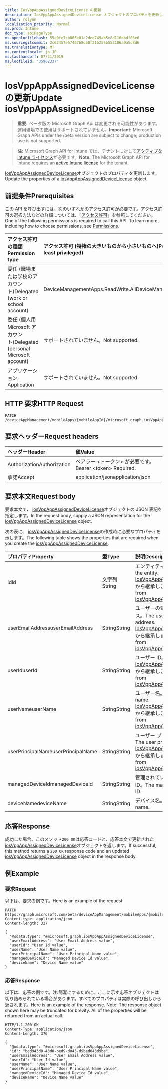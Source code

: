 ```yaml
---
title: IosVppAppAssignedDeviceLicense の更新
description: IosVppAppAssignedDeviceLicense オブジェクトのプロパティを更新します。
author: rolyon
localization_priority: Normal
ms.prod: Intune
doc_type: apiPageType
ms.openlocfilehash: 55a0fe7cb865e01a2ded749ab5e8d116dbdf03e6
ms.sourcegitcommit: 2c62457e57467b8d50f21b255b553106a9a5d8d6
ms.translationtype: MT
ms.contentlocale: ja-JP
ms.lasthandoff: 07/31/2019
ms.locfileid: "35962337"
---
```

# <a name="update-iosvppappassigneddevicelicense"></a><span data-ttu-id="02939-103">IosVppAppAssignedDeviceLicense の更新</span><span class="sxs-lookup"><span data-stu-id="02939-103">Update iosVppAppAssignedDeviceLicense</span></span>

> <span data-ttu-id="02939-104">**重要:** ベータ版の Microsoft Graph Api は変更される可能性があります。運用環境での使用はサポートされていません。</span><span class="sxs-lookup"><span data-stu-id="02939-104">**Important:** Microsoft Graph APIs under the /beta version are subject to change; production use is not supported.</span></span>

> <span data-ttu-id="02939-105">**注:** Microsoft Graph API for Intune では、テナントに対して[アクティブな intune ライセンス](https://go.microsoft.com/fwlink/?linkid=839381)が必要です。</span><span class="sxs-lookup"><span data-stu-id="02939-105">**Note:** The Microsoft Graph API for Intune requires an [active Intune license](https://go.microsoft.com/fwlink/?linkid=839381) for the tenant.</span></span>

<span data-ttu-id="02939-106">[IosVppAppAssignedDeviceLicense](../resources/intune-apps-iosvppappassigneddevicelicense.md)オブジェクトのプロパティを更新します。</span><span class="sxs-lookup"><span data-stu-id="02939-106">Update the properties of a [iosVppAppAssignedDeviceLicense](../resources/intune-apps-iosvppappassigneddevicelicense.md) object.</span></span>

## <a name="prerequisites"></a><span data-ttu-id="02939-107">前提条件</span><span class="sxs-lookup"><span data-stu-id="02939-107">Prerequisites</span></span>
<span data-ttu-id="02939-p101">この API を呼び出すには、次のいずれかのアクセス許可が必要です。アクセス許可の選択方法などの詳細については、「[アクセス許可](/graph/permissions-reference)」を参照してください。</span><span class="sxs-lookup"><span data-stu-id="02939-p101">One of the following permissions is required to call this API. To learn more, including how to choose permissions, see [Permissions](/graph/permissions-reference).</span></span>

|<span data-ttu-id="02939-110">アクセス許可の種類</span><span class="sxs-lookup"><span data-stu-id="02939-110">Permission type</span></span>|<span data-ttu-id="02939-111">アクセス許可 (特権の大きいものから小さいものへ)</span><span class="sxs-lookup"><span data-stu-id="02939-111">Permissions (from most to least privileged)</span></span>|
|:---|:---|
|<span data-ttu-id="02939-112">委任 (職場または学校のアカウント)</span><span class="sxs-lookup"><span data-stu-id="02939-112">Delegated (work or school account)</span></span>|<span data-ttu-id="02939-113">DeviceManagementApps.ReadWrite.All</span><span class="sxs-lookup"><span data-stu-id="02939-113">DeviceManagementApps.ReadWrite.All</span></span>|
|<span data-ttu-id="02939-114">委任 (個人用 Microsoft アカウント)</span><span class="sxs-lookup"><span data-stu-id="02939-114">Delegated (personal Microsoft account)</span></span>|<span data-ttu-id="02939-115">サポートされていません。</span><span class="sxs-lookup"><span data-stu-id="02939-115">Not supported.</span></span>|
|<span data-ttu-id="02939-116">アプリケーション</span><span class="sxs-lookup"><span data-stu-id="02939-116">Application</span></span>|<span data-ttu-id="02939-117">サポートされていません。</span><span class="sxs-lookup"><span data-stu-id="02939-117">Not supported.</span></span>|

## <a name="http-request"></a><span data-ttu-id="02939-118">HTTP 要求</span><span class="sxs-lookup"><span data-stu-id="02939-118">HTTP Request</span></span>
<!-- {
  "blockType": "ignored"
}
-->
``` http
PATCH /deviceAppManagement/mobileApps/{mobileAppId}/microsoft.graph.iosVppApp/assignedLicenses/{iosVppAppAssignedLicenseId}
```

## <a name="request-headers"></a><span data-ttu-id="02939-119">要求ヘッダー</span><span class="sxs-lookup"><span data-stu-id="02939-119">Request headers</span></span>
|<span data-ttu-id="02939-120">ヘッダー</span><span class="sxs-lookup"><span data-stu-id="02939-120">Header</span></span>|<span data-ttu-id="02939-121">値</span><span class="sxs-lookup"><span data-stu-id="02939-121">Value</span></span>|
|:---|:---|
|<span data-ttu-id="02939-122">Authorization</span><span class="sxs-lookup"><span data-stu-id="02939-122">Authorization</span></span>|<span data-ttu-id="02939-123">ベアラー &lt;トークン&gt; が必要です。</span><span class="sxs-lookup"><span data-stu-id="02939-123">Bearer &lt;token&gt; Required.</span></span>|
|<span data-ttu-id="02939-124">承諾</span><span class="sxs-lookup"><span data-stu-id="02939-124">Accept</span></span>|<span data-ttu-id="02939-125">application/json</span><span class="sxs-lookup"><span data-stu-id="02939-125">application/json</span></span>|

## <a name="request-body"></a><span data-ttu-id="02939-126">要求本文</span><span class="sxs-lookup"><span data-stu-id="02939-126">Request body</span></span>
<span data-ttu-id="02939-127">要求本文で、 [iosVppAppAssignedDeviceLicense](../resources/intune-apps-iosvppappassigneddevicelicense.md)オブジェクトの JSON 表記を指定します。</span><span class="sxs-lookup"><span data-stu-id="02939-127">In the request body, supply a JSON representation for the [iosVppAppAssignedDeviceLicense](../resources/intune-apps-iosvppappassigneddevicelicense.md) object.</span></span>

<span data-ttu-id="02939-128">次の表に、 [iosVppAppAssignedDeviceLicense](../resources/intune-apps-iosvppappassigneddevicelicense.md)の作成時に必要なプロパティを示します。</span><span class="sxs-lookup"><span data-stu-id="02939-128">The following table shows the properties that are required when you create the [iosVppAppAssignedDeviceLicense](../resources/intune-apps-iosvppappassigneddevicelicense.md).</span></span>

|<span data-ttu-id="02939-129">プロパティ</span><span class="sxs-lookup"><span data-stu-id="02939-129">Property</span></span>|<span data-ttu-id="02939-130">型</span><span class="sxs-lookup"><span data-stu-id="02939-130">Type</span></span>|<span data-ttu-id="02939-131">説明</span><span class="sxs-lookup"><span data-stu-id="02939-131">Description</span></span>|
|:---|:---|:---|
|<span data-ttu-id="02939-132">id</span><span class="sxs-lookup"><span data-stu-id="02939-132">id</span></span>|<span data-ttu-id="02939-133">文字列</span><span class="sxs-lookup"><span data-stu-id="02939-133">String</span></span>|<span data-ttu-id="02939-134">エンティティのキー。</span><span class="sxs-lookup"><span data-stu-id="02939-134">Key of the entity.</span></span> <span data-ttu-id="02939-135">[IosVppAppAssignedLicense](../resources/intune-apps-iosvppappassignedlicense.md)から継承します。</span><span class="sxs-lookup"><span data-stu-id="02939-135">Inherited from [iosVppAppAssignedLicense](../resources/intune-apps-iosvppappassignedlicense.md)</span></span>|
|<span data-ttu-id="02939-136">userEmailAddress</span><span class="sxs-lookup"><span data-stu-id="02939-136">userEmailAddress</span></span>|<span data-ttu-id="02939-137">String</span><span class="sxs-lookup"><span data-stu-id="02939-137">String</span></span>|<span data-ttu-id="02939-138">ユーザーの電子メールアドレス。</span><span class="sxs-lookup"><span data-stu-id="02939-138">The user email address.</span></span> <span data-ttu-id="02939-139">[IosVppAppAssignedLicense](../resources/intune-apps-iosvppappassignedlicense.md)から継承します。</span><span class="sxs-lookup"><span data-stu-id="02939-139">Inherited from [iosVppAppAssignedLicense](../resources/intune-apps-iosvppappassignedlicense.md)</span></span>|
|<span data-ttu-id="02939-140">userId</span><span class="sxs-lookup"><span data-stu-id="02939-140">userId</span></span>|<span data-ttu-id="02939-141">String</span><span class="sxs-lookup"><span data-stu-id="02939-141">String</span></span>|<span data-ttu-id="02939-142">ユーザー ID。</span><span class="sxs-lookup"><span data-stu-id="02939-142">The user ID.</span></span> <span data-ttu-id="02939-143">[IosVppAppAssignedLicense](../resources/intune-apps-iosvppappassignedlicense.md)から継承します。</span><span class="sxs-lookup"><span data-stu-id="02939-143">Inherited from [iosVppAppAssignedLicense](../resources/intune-apps-iosvppappassignedlicense.md)</span></span>|
|<span data-ttu-id="02939-144">userName</span><span class="sxs-lookup"><span data-stu-id="02939-144">userName</span></span>|<span data-ttu-id="02939-145">String</span><span class="sxs-lookup"><span data-stu-id="02939-145">String</span></span>|<span data-ttu-id="02939-146">ユーザー名。</span><span class="sxs-lookup"><span data-stu-id="02939-146">The user name.</span></span> <span data-ttu-id="02939-147">[IosVppAppAssignedLicense](../resources/intune-apps-iosvppappassignedlicense.md)から継承します。</span><span class="sxs-lookup"><span data-stu-id="02939-147">Inherited from [iosVppAppAssignedLicense](../resources/intune-apps-iosvppappassignedlicense.md)</span></span>|
|<span data-ttu-id="02939-148">userPrincipalName</span><span class="sxs-lookup"><span data-stu-id="02939-148">userPrincipalName</span></span>|<span data-ttu-id="02939-149">String</span><span class="sxs-lookup"><span data-stu-id="02939-149">String</span></span>|<span data-ttu-id="02939-150">ユーザー プリンシパル名。</span><span class="sxs-lookup"><span data-stu-id="02939-150">The user principal name.</span></span> <span data-ttu-id="02939-151">[IosVppAppAssignedLicense](../resources/intune-apps-iosvppappassignedlicense.md)から継承します。</span><span class="sxs-lookup"><span data-stu-id="02939-151">Inherited from [iosVppAppAssignedLicense](../resources/intune-apps-iosvppappassignedlicense.md)</span></span>|
|<span data-ttu-id="02939-152">managedDeviceId</span><span class="sxs-lookup"><span data-stu-id="02939-152">managedDeviceId</span></span>|<span data-ttu-id="02939-153">String</span><span class="sxs-lookup"><span data-stu-id="02939-153">String</span></span>|<span data-ttu-id="02939-154">管理されているデバイス ID。</span><span class="sxs-lookup"><span data-stu-id="02939-154">The managed device ID.</span></span>|
|<span data-ttu-id="02939-155">deviceName</span><span class="sxs-lookup"><span data-stu-id="02939-155">deviceName</span></span>|<span data-ttu-id="02939-156">String</span><span class="sxs-lookup"><span data-stu-id="02939-156">String</span></span>|<span data-ttu-id="02939-157">デバイス名。</span><span class="sxs-lookup"><span data-stu-id="02939-157">The device name.</span></span>|



## <a name="response"></a><span data-ttu-id="02939-158">応答</span><span class="sxs-lookup"><span data-stu-id="02939-158">Response</span></span>
<span data-ttu-id="02939-159">成功した場合、このメソッド`200 OK`は応答コードと、応答本文で更新された[iosVppAppAssignedDeviceLicense](../resources/intune-apps-iosvppappassigneddevicelicense.md)オブジェクトを返します。</span><span class="sxs-lookup"><span data-stu-id="02939-159">If successful, this method returns a `200 OK` response code and an updated [iosVppAppAssignedDeviceLicense](../resources/intune-apps-iosvppappassigneddevicelicense.md) object in the response body.</span></span>

## <a name="example"></a><span data-ttu-id="02939-160">例</span><span class="sxs-lookup"><span data-stu-id="02939-160">Example</span></span>

### <a name="request"></a><span data-ttu-id="02939-161">要求</span><span class="sxs-lookup"><span data-stu-id="02939-161">Request</span></span>
<span data-ttu-id="02939-162">以下は、要求の例です。</span><span class="sxs-lookup"><span data-stu-id="02939-162">Here is an example of the request.</span></span>
``` http
PATCH https://graph.microsoft.com/beta/deviceAppManagement/mobileApps/{mobileAppId}/microsoft.graph.iosVppApp/assignedLicenses/{iosVppAppAssignedLicenseId}
Content-type: application/json
Content-length: 327

{
  "@odata.type": "#microsoft.graph.iosVppAppAssignedDeviceLicense",
  "userEmailAddress": "User Email Address value",
  "userId": "User Id value",
  "userName": "User Name value",
  "userPrincipalName": "User Principal Name value",
  "managedDeviceId": "Managed Device Id value",
  "deviceName": "Device Name value"
}
```

### <a name="response"></a><span data-ttu-id="02939-163">応答</span><span class="sxs-lookup"><span data-stu-id="02939-163">Response</span></span>
<span data-ttu-id="02939-p107">以下は、応答の例です。注:簡潔にするために、ここに示す応答オブジェクトは切り詰められている場合があります。すべてのプロパティは実際の呼び出しから返されます。</span><span class="sxs-lookup"><span data-stu-id="02939-p107">Here is an example of the response. Note: The response object shown here may be truncated for brevity. All of the properties will be returned from an actual call.</span></span>
``` http
HTTP/1.1 200 OK
Content-Type: application/json
Content-Length: 376

{
  "@odata.type": "#microsoft.graph.iosVppAppAssignedDeviceLicense",
  "id": "bed943d0-43d0-bed9-d043-d9bed043d9be",
  "userEmailAddress": "User Email Address value",
  "userId": "User Id value",
  "userName": "User Name value",
  "userPrincipalName": "User Principal Name value",
  "managedDeviceId": "Managed Device Id value",
  "deviceName": "Device Name value"
}
```





